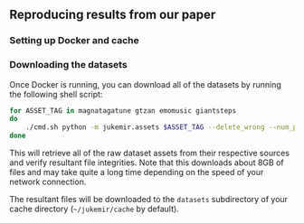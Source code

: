 ## Reproducing results from our paper

### Setting up Docker and cache



### Downloading the datasets

Once Docker is running, you can download all of the datasets by running the following shell script:

```sh
for ASSET_TAG in magnatagatune gtzan emomusic giantsteps
do
	./cmd.sh python -m jukemir.assets $ASSET_TAG --delete_wrong --num_parallel 8
done
```

This will retrieve all of the raw dataset assets from their respective sources and verify resultant file integrities. Note that this downloads about 8GB of files and may take quite a long time depending on the speed of your network connection.

The resultant files will be downloaded to the `datasets` subdirectory of your cache directory (`~/jukemir/cache` by default).
